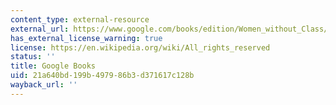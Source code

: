```yaml
---
content_type: external-resource
external_url: https://www.google.com/books/edition/Women_without_Class/fWRVBAAAQBAJ?hl=en&gbpv=1
has_external_license_warning: true
license: https://en.wikipedia.org/wiki/All_rights_reserved
status: ''
title: Google Books
uid: 21a640bd-199b-4979-86b3-d371617c128b
wayback_url: ''
---
```

